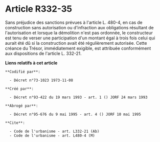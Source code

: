 # Article R332-35

Sans préjudice des sanctions prévues à l'article L. 480-4, en cas de construction sans autorisation ou d'infraction aux
obligations résultant de l'autorisation et lorsque la démolition n'est pas ordonnée, le constructeur est tenu de verser une
participation d'un montant égal à trois fois celui qui aurait été dû si la construction avait été régulièrement autorisée.
Cette créance du Trésor, immédiatement exigible, est attribuée conformément aux dispositions de l'article L. 332-21.

**Liens relatifs à cet article**

	**Codifié par**:

	  - Décret n°73-1023 1973-11-08

	**Créé par**:

	  - Décret n°93-422 du 19 mars 1993 - art. 1 () JORF 24 mars 1993

	**Abrogé par**:

	  - Décret n°95-676 du 9 mai 1995 - art. 4 () JORF 10 mai 1995

	**Cite**:

	  - Code de l'urbanisme - art. L332-21 (Ab)
	  - Code de l'urbanisme - art. L480-4 (M)
